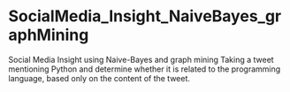 # SocialMedia_Insight_NaiveBayes_graphMining
Social Media Insight using Naive-Bayes and graph mining
Taking a tweet mentioning Python and determine whether it is related to the programming language, based only on the content of the tweet.

